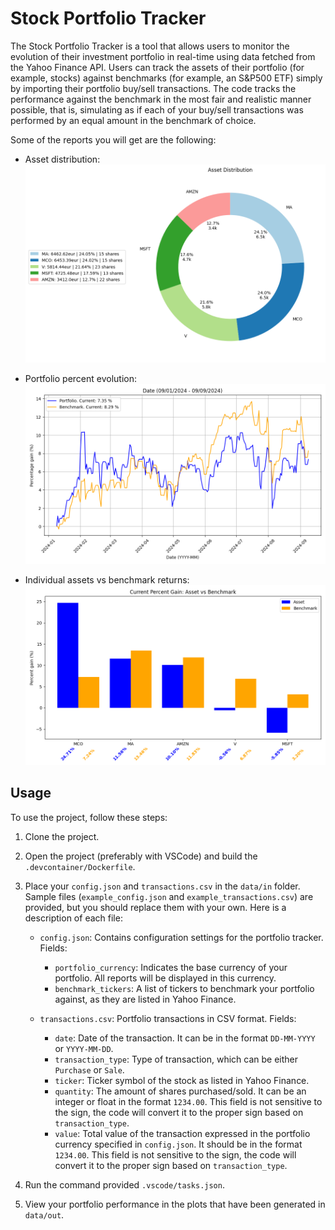 # Stock Portfolio Tracker

The Stock Portfolio Tracker is a tool that allows users to monitor the evolution of their investment portfolio in real-time using data fetched from the Yahoo Finance API. Users can track the assets of their portfolio (for example, stocks) against benchmarks (for example, an S&P500 ETF) simply by importing their portfolio buy/sell transactions. The code tracks the performance against the benchmark in the most fair and realistic manner possible, that is, simulating as if each of your buy/sell transactions was performed by an equal amount in the benchmark of choice.

Some of the reports you will get are the following:

* Asset distribution:
![Alt text](images/asset_distribution.png)

* Portfolio percent evolution:
![Alt text](images/portfolio_percent_evolution.png)

* Individual assets vs benchmark returns:
![Alt text](images/individual_assets_vs_benchmark_returns.png)

## Usage

To use the project, follow these steps:

1. Clone the project.

2. Open the project (preferably with VSCode) and build the `.devcontainer/Dockerfile`.

3. Place your `config.json` and `transactions.csv` in the `data/in` folder. Sample files (`example_config.json` and `example_transactions.csv`) are provided, but you should replace them with your own. Here is a description of each file:
   - `config.json`: Contains configuration settings for the portfolio tracker. Fields:
     - `portfolio_currency`: Indicates the base currency of your portfolio. All reports will be displayed in this currency.
     - `benchmark_tickers`: A list of tickers to benchmark your portfolio against, as they are listed in Yahoo Finance.
   
   - `transactions.csv`: Portfolio transactions in CSV format. Fields:
     - `date`: Date of the transaction. It can be in the format `DD-MM-YYYY` or `YYYY-MM-DD`.
     - `transaction_type`: Type of transaction, which can be either `Purchase` or `Sale`.
     - `ticker`: Ticker symbol of the stock as listed in Yahoo Finance.
     - `quantity`: The amount of shares purchased/sold. It can be an integer or float in the format `1234.00`. This field is not sensitive to the sign, the code will convert it to the proper sign based on `transaction_type`.
     - `value`: Total value of the transaction expressed in the portfolio currency specified in `config.json`. It should be in the format `1234.00`. This field is not sensitive to the sign, the code will convert it to the proper sign based on `transaction_type`.

4. Run the command provided `.vscode/tasks.json`.

5. View your portfolio performance in the plots that have been generated in `data/out`.
